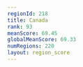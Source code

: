 ```yaml
---
regionId: 218
title: Canada
rank: 93
meanScore: 69.45
globalMeanScore: 69.33
numRegions: 220
layout: region_score
---
```

